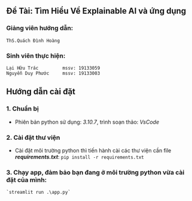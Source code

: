 ## Đề Tài: Tìm Hiểu Về Explainable AI và ứng dụng
### Giảng viên hướng dẫn:
    ThS.Quách Đình Hoàng
### Sinh viên thực hiện:
    Lại Hữu Trác		 mssv: 19133059
    Nguyễn Duy Phước	 mssv: 19133003
## Hướng dẫn cài đặt
### 1. Chuẩn bị
+ Phiên bản python sử dụng: _3.10.7_, trình soạn thảo: _VsCode_
### 2. Cài đặt thư viện
+ Cài đặt môi trường python thì tiến hành cài các thư viện cần file **_requirements.txt_**: 
	`pip install -r requirements.txt`

### 3. Chạy app, đảm bảo bạn đang ở môi trường python vừa cài đặt của mình:
	`streamlit run .\app.py`

